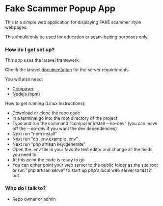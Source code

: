 # Fake Scammer Popup App #

This is a simple web application for displaying FAKE scammer style webpages.

This should only be used for education or scam-baiting purposes only.

### How do I get set up? ###

This app uses the laravel framework.

Check the laravel [documentation](https://laravel.com/docs/master/installation#server-requirements) for the server requirements.

You will also need:
* [Composer](https://getcomposer.org/)
* [Nodejs (npm)](https://nodejs.org/en/)

How to get running (Linux Instructions):
* Download or clone the repo code
* In a terminal go into the root directory of the project
* Type and run the command "composer install --no-dev" (you can leave off the --no-dev if you want the dev dependencies)
* Next run "npm install"
* Next run "cp .env.example .env"
* Next run "php artisan key:generate"
* Open the .env file in your favorite text editor and change all the fields you need to
* At this point the code is ready to go
* You can either point your web server to the public folder as the site root or run "php artisan serve" to start up php's local web server to test it out.

### Who do I talk to? ###

* Repo owner or admin